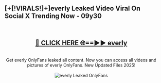 <h2>[+[!VIRALS!]+]everly Leaked Video Viral On Social X Trending Now - 09y30</h2>
<br>
<div align="center">
<h2><a href="https://libra.edu.pl?everly" rel="nofollow">🔴 CLICK HERE 🌐==►► everly</a></h2>
<br>
Get everly OnlyFans leaked all content. Now you can access all videos and pictures of everly OnlyFans. New Updated Files 2025!
<br>
<br>
<a href="https://libra.edu.pl?everly" rel="nofollow" data-target="animated-image.originalLink"><img src="https://i.ibb.co.com/WyWwxjT/player-gif2.gif" alt="everly Leaked OnlyFans" style="max-width: 100%; display: inline-block;" data-target="animated-image.originalImage"></a>
</div>
<br>